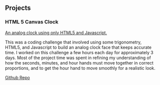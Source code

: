 ## Projects

### HTML 5 Canvas Clock
[An analog clock using only HTML5 and Javascript.](https://dday1231.github.io/ClockFaceChallenge.html)

This was a coding challenge that involved using some trigonometry, HTML5, and Javascript to build an analog clock face that keeps accurate time.
I worked on this challenge a few hours each day for approximately 3 days. Most of the project time was spent in refining my understanding of how the seconds, minutes, and hour hands must move together in correct proportions, and to get the hour hand to move smoothly for a realistic look.

[Github Repo](https://github.com/dday1231/js-clock)
